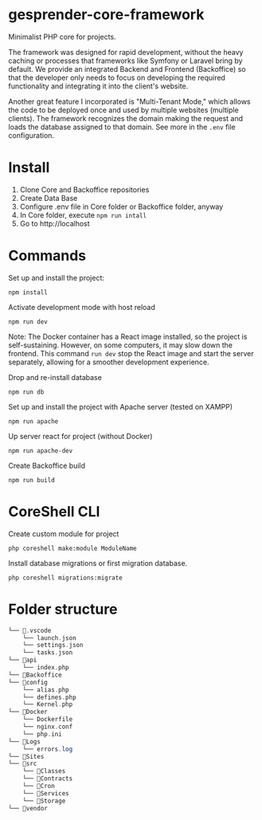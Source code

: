 # gesprender-core-framework

Minimalist PHP core for projects.

The framework was designed for rapid development, without the heavy caching or processes that frameworks like Symfony or Laravel bring by default. We provide an integrated Backend and Frontend (Backoffice) so that the developer only needs to focus on developing the required functionality and integrating it into the client's website.

Another great feature I incorporated is "Multi-Tenant Mode," which allows the code to be deployed once and used by multiple websites (multiple clients). The framework recognizes the domain making the request and loads the database assigned to that domain. See more in the `.env` file configuration.

# Install

1. Clone Core and Backoffice repositories
2. Create Data Base
3. Configure .env file in Core folder or Backoffice folder, anyway
4. In Core folder, execute `npm run intall`
5. Go to http://localhost

# Commands

Set up and install the project:

```
npm install
```

Activate development mode with host reload

```
npm run dev
```

Note: The Docker container has a React image installed, so the project is self-sustaining. However, on some computers, it may slow down the frontend. This command `run dev` stop the React image and start the server separately, allowing for a smoother development experience.



Drop and re-install database

```
npm run db
```

Set up and install the project with Apache server (tested on XAMPP)

```
npm run apache
```

Up server react for project (without Docker)

```
npm run apache-dev
```

Create Backoffice build

```
npm run build
```


# CoreShell CLI

Create custom module for project

```
php coreshell make:module ModuleName
```

Install database migrations or first migration database.

```
php coreshell migrations:migrate
```


# Folder structure

```php
└── 📁.vscode
    └── launch.json
    └── settings.json
    └── tasks.json
└── 📁api
    └── index.php
└── 📁Backoffice
└── 📁config
    └── alias.php
    └── defines.php
    └── Kernel.php
└── 📁Docker
    └── Dockerfile
    └── nginx.conf
    └── php.ini
└── 📁Logs
    └── errors.log
└── 📁Sites
└── 📁src
    └── 📁Classes
    └── 📁Contracts
    └── 📁Cron
    └── 📁Services
    └── 📁Storage
└── 📁vendor
```
